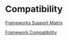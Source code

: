# Compatibility

[Frameworks Support Matrix](docker_support_matrix.md)

[Framework Compatibility](../reference/framework_compatibility/framework_compatibility)
